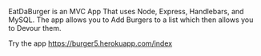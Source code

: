 EatDaBurger is an MVC App That uses Node, Express, Handlebars, and MySQL. The app allows you to Add Burgers to a list which then allows you to Devour them.

Try the app https://burger5.herokuapp.com/index
